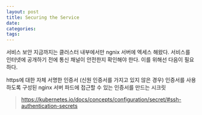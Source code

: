 ```yaml
---
layout: post
title: Securing the Service
date:
categories:
tags:
---
```


서비스 보안
지금까지는 클러스터 내부에서만 ngnix 서버에 엑세스 해왔다. 서비스를 인터넷에 공개하기 전에 통신 채널이 안전한지 확인해야 한다. 이를 위해선 다음이 필요하다.

https에 대한 자체 서명한 인증서 (신원 인증서를 가지고 있지 않은 경우)
인증서를 사용하도록 구성된 nginx 서버
파드에 접근할 수 있는 인증서를 만드는 시크릿

> https://kubernetes.io/docs/concepts/configuration/secret/#ssh-authentication-secrets
